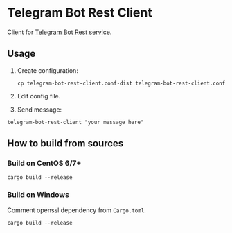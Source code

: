 # Telegram Bot Rest Client

Client for [Telegram Bot Rest service](https://github.com/tinyops-ru/telegram-bot-rest).

## Usage

1. Create configuration:
    ```shell script
    cp telegram-bot-rest-client.conf-dist telegram-bot-rest-client.conf
    ```

2. Edit config file.

3. Send message:

```shell script
telegram-bot-rest-client "your message here"
```

## How to build from sources

### Build on CentOS 6/7+

```shell script
cargo build --release
```

### Build on Windows

Comment openssl dependency from `Cargo.toml`.

```shell script
cargo build --release
```